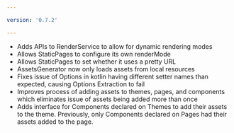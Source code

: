 ```yaml
---

version: '0.7.2'

---
```


- Adds APIs to RenderService to allow for dynamic rendering modes
- Allows StaticPages to configure its own renderMode
- Allows StaticPages to set whether it uses a pretty URL
- AssetsGenerator now only loads assets from local resources
- Fixes issue of Options in kotlin having different setter names than expected, causing Options Extraction to fail
- Improves process of adding assets to themes, pages, and components which eliminates issue of assets being added more 
    than once
- Adds interface for Components declared on Themes to add their assets to the theme. Previously, only Components 
    declared on Pages had their assets added to the page.